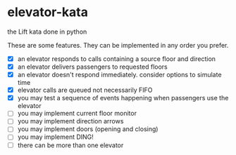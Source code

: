 # elevator-kata
the Lift kata done in python

These are some features. They can be implemented in any order you prefer.

- [x] an elevator responds to calls containing a source floor and direction
- [x] an elevator delivers passengers to requested floors
- [x] an elevator doesn't respond immediately. consider options to simulate time
- [x] elevator calls are queued not necessarily FIFO
- [x] you may test a sequence of events happening when passengers use the elevator 
- [ ] you may implement current floor monitor
- [ ] you may implement direction arrows
- [ ] you may implement doors (opening and closing)
- [ ] you may implement DING!
- [ ] there can be more than one elevator
